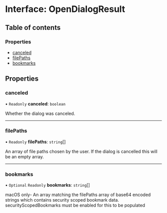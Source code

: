 # Interface: OpenDialogResult

## Table of contents

### Properties

- [canceled](OpenDialogResult.md#canceled)
- [filePaths](OpenDialogResult.md#filepaths)
- [bookmarks](OpenDialogResult.md#bookmarks)

## Properties

### canceled

• `Readonly` **canceled**: `boolean`

Whether the dialog was canceled.

___

### filePaths

• `Readonly` **filePaths**: `string`[]

An array of file paths chosen by the user. If the dialog is cancelled this will be an empty array.

___

### bookmarks

• `Optional` `Readonly` **bookmarks**: `string`[]

macOS only- An array matching the filePaths array of base64 encoded strings which contains security scoped bookmark data. securityScopedBookmarks must be enabled for this to be populated
